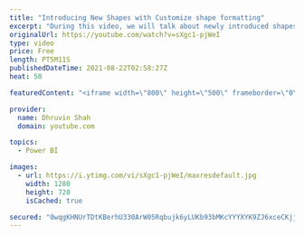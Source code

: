```yaml
---
title: "Introducing New Shapes with Customize shape formatting"
excerpt: "During this video, we will talk about newly introduced shapes in Power BI. Introducing New Shapes in Power BI with Conditional formatting. Now, we can apply shape formatting in a dynamic manner in Power BI. To apply, shape formatting, we need to apply conditional formatting like other Power BI visuals."
originalUrl: https://youtube.com/watch?v=sXgc1-pjWeI
type: video
price: Free
length: PT5M11S
publishedDateTime: 2021-08-22T02:58:27Z
heat: 50

featuredContent: "<iframe width=\"800\" height=\"500\" frameborder=\"0\" src=\"https://www.youtube.com/embed/sXgc1-pjWeI\" allow=\"accelerometer; autoplay; encrypted-media; gyroscope; picture-in-picture\" allowfullscreen></iframe>"

provider:
  name: Dhruvin Shah
  domain: youtube.com

topics:
  - Power BI

images:
  - url: https://i.ytimg.com/vi/sXgc1-pjWeI/maxresdefault.jpg
    width: 1280
    height: 720
    isCached: true

secured: "0wqgKHNUrTDtKBerhU330ArW05Rqbujk6yLUKb93bMKcYYYXYK9ZJ6xceCKjj97ucCFEa8WyLC6pFNQyJ0M7wAnY5UP6llVnSm8Ojr74r71eQsv4XPlGk9KiPFiDmyHihKAW/k93+qTTM4TMuT5fHQIjEskdiBOh4+e6gukd9p4PiKZta8+CKoUG+9lPp+XzaqnE83NAcCV2iGmk4nx/Wnir1/1rSGPh144oyuldZCRR2+Tv91Qf5uMN/O64akMsAOyYDuoVeWXdU9+4N1t0bgz0LcAUwS6ZHxanIUtMgUs/ZkiuGj8kIpkvnAuIkGWHL36+8MAD+AKi5aNqOmvorY77M6NBFCoarrtYBP75ofeLgy6PByAuJHtHit8bJf4/zg7dkqEqIQHEilS17y4pedDg9Msp9DEh/oe94FKWHns=;Yvr3MPtt+cChyWGntXOXtw=="
---
```


